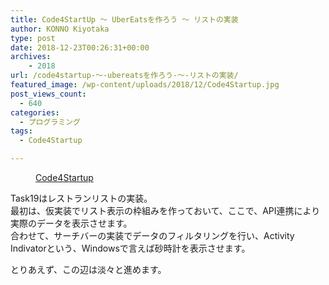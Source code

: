 ```yaml
---
title: Code4StartUp ～ UberEatsを作ろう ～ リストの実装
author: KONNO Kiyotaka
type: post
date: 2018-12-23T00:26:31+00:00
archives:
    - 2018
url: /code4startup-～-ubereatsを作ろう-～-リストの実装/
featured_image: /wp-content/uploads/2018/12/Code4Startup.jpg
post_views_count:
  - 640
categories:
  - プログラミング
tags:
  - Code4Startup

---
```

<figure class="wp-block-image"><img src="https://i1.wp.com/www.programmers-office.ml/wp-content/uploads/2018/12/Code4Startup.jpg?ssl=1" alt="" class="wp-image-2504" srcset="https://i1.wp.com/www.programmers-office.ml/wp-content/uploads/2018/12/Code4Startup.jpg?w=800&ssl=1 800w, https://i1.wp.com/www.programmers-office.ml/wp-content/uploads/2018/12/Code4Startup.jpg?resize=300%2C159&ssl=1 300w, https://i1.wp.com/www.programmers-office.ml/wp-content/uploads/2018/12/Code4Startup.jpg?resize=768%2C408&ssl=1 768w" sizes="(max-width: 800px) 100vw, 800px" data-recalc-dims="1" /><figcaption><a rel="noreferrer noopener" href="https://code4startup.com/?ref=kiyotakakonno" target="_blank">Code4Startup</a></figcaption></figure> 

Task19はレストランリストの実装。  
最初は、仮実装でリスト表示の枠組みを作っておいて、ここで、API連携により実際のデータを表示させます。  
合わせて、サーチバーの実装でデータのフィルタリングを行い、Activity Indivatorという、Windowsで言えば砂時計を表示させます。

とりあえず、この辺は淡々と進めます。<figure class="wp-block-image">

<a href="//af.moshimo.com/af/c/click?a_id=1261851&p_id=1783&pc_id=3414&pl_id=25157&guid=ON" target="_blank" rel="noreferrer noopener"><img src="https://i0.wp.com/image.moshimo.com/af-img/0303/000000025157.jpg" alt="" data-recalc-dims="1" /></a></figure>